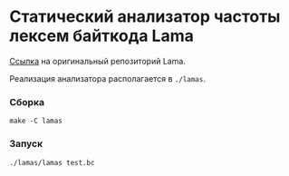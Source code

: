 # Статический анализатор частоты лексем байткода Lama
[Ссылка](https://github.com/PLTools/Lama) на оригинальный репозиторий Lama.

Реализация анализатора располагается в `./lamas`.

### Сборка
```
make -C lamas
```
### Запуск
```
./lamas/lamas test.bc
```
